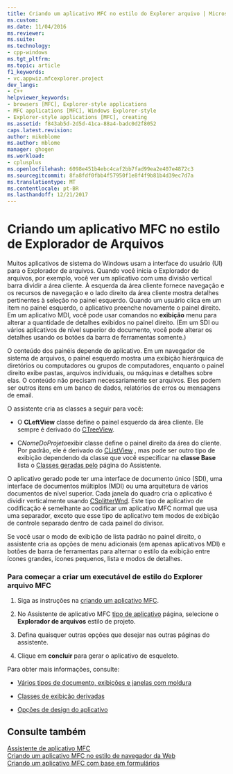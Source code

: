 ```yaml
---
title: Criando um aplicativo MFC no estilo do Explorer arquivo | Microsoft Docs
ms.custom: 
ms.date: 11/04/2016
ms.reviewer: 
ms.suite: 
ms.technology:
- cpp-windows
ms.tgt_pltfrm: 
ms.topic: article
f1_keywords:
- vc.appwiz.mfcexplorer.project
dev_langs:
- C++
helpviewer_keywords:
- browsers [MFC], Explorer-style applications
- MFC applications [MFC], Windows Explorer-style
- Explorer-style applications [MFC], creating
ms.assetid: f843ab5d-2d5d-41ca-88a4-badc0d2f8052
caps.latest.revision: 
author: mikeblome
ms.author: mblome
manager: ghogen
ms.workload:
- cplusplus
ms.openlocfilehash: 6098e451b4ebc4caf2bb7fad99ea2e407e4872c3
ms.sourcegitcommit: 8fa8fdf0fbb4f57950f1e8f4f9b81b4d39ec7d7a
ms.translationtype: MT
ms.contentlocale: pt-BR
ms.lasthandoff: 12/21/2017
---
```

# <a name="creating-a-file-explorer-style-mfc-application"></a>Criando um aplicativo MFC no estilo de Explorador de Arquivos
Muitos aplicativos de sistema do Windows usam a interface do usuário (UI) para o Explorador de arquivos. Quando você inicia o Explorador de arquivos, por exemplo, você ver um aplicativo com uma divisão vertical barra dividir a área cliente. À esquerda da área cliente fornece navegação e os recursos de navegação e o lado direito da área cliente mostra detalhes pertinentes à seleção no painel esquerdo. Quando um usuário clica em um item no painel esquerdo, o aplicativo preenche novamente o painel direito. Em um aplicativo MDI, você pode usar comandos no **exibição** menu para alterar a quantidade de detalhes exibidos no painel direito. (Em um SDI ou vários aplicativos de nível superior do documento, você pode alterar os detalhes usando os botões da barra de ferramentas somente.)  
  
 O conteúdo dos painéis depende do aplicativo. Em um navegador de sistema de arquivos, o painel esquerdo mostra uma exibição hierárquica de diretórios ou computadores ou grupos de computadores, enquanto o painel direito exibe pastas, arquivos individuais, ou máquinas e detalhes sobre elas. O conteúdo não precisam necessariamente ser arquivos. Eles podem ser outros itens em um banco de dados, relatórios de erros ou mensagens de email.  
  
 O assistente cria as classes a seguir para você:  
  
-   O **CLeftView** classe define o painel esquerdo da área cliente. Ele sempre é derivado do [CTreeView](../../mfc/reference/ctreeview-class.md).  
  
-   C*NomeDoProjeto*exibir classe define o painel direito da área do cliente. Por padrão, ele é derivado do [CListView](../../mfc/reference/clistview-class.md) , mas pode ser outro tipo de exibição dependendo da classe que você especificar na **classe Base** lista o [Classes geradas pelo](../../mfc/reference/generated-classes-mfc-application-wizard.md) página do Assistente.  
  
 O aplicativo gerado pode ter uma interface de documento único (SDI), uma interface de documentos múltiplos (MDI) ou uma arquitetura de vários documentos de nível superior. Cada janela do quadro cria o aplicativo é dividir verticalmente usando [CSplitterWnd](../../mfc/reference/csplitterwnd-class.md). Este tipo de aplicativo de codificação é semelhante ao codificar um aplicativo MFC normal que usa uma separador, exceto que esse tipo de aplicativo tem modos de exibição de controle separado dentro de cada painel do divisor.  
  
 Se você usar o modo de exibição de lista padrão no painel direito, o assistente cria as opções de menu adicionais (em apenas aplicativos MDI) e botões de barra de ferramentas para alternar o estilo da exibição entre ícones grandes, ícones pequenos, lista e modos de detalhes.  
  
### <a name="to-begin-creating-a-file-explorer-style-mfc-executable"></a>Para começar a criar um executável de estilo do Explorer arquivo MFC  
  
1.  Siga as instruções na [criando um aplicativo MFC](../../mfc/reference/creating-an-mfc-application.md).  
  
2.  No Assistente de aplicativo MFC [tipo de aplicativo](../../mfc/reference/application-type-mfc-application-wizard.md) página, selecione o **Explorador de arquivos** estilo de projeto.  
  
3.  Defina quaisquer outras opções que desejar nas outras páginas do assistente.  
  
4.  Clique em **concluir** para gerar o aplicativo de esqueleto.  
  
 Para obter mais informações, consulte:  
  
-   [Vários tipos de documento, exibições e janelas com moldura](../../mfc/multiple-document-types-views-and-frame-windows.md)  
  
-   [Classes de exibição derivadas](../../mfc/derived-view-classes-available-in-mfc.md)  
  
-   [Opções de design do aplicativo](../../mfc/application-design-choices.md)  
  
## <a name="see-also"></a>Consulte também  
 [Assistente de aplicativo MFC](../../mfc/reference/mfc-application-wizard.md)   
 [Criando um aplicativo MFC no estilo de navegador da Web](../../mfc/reference/creating-a-web-browser-style-mfc-application.md)   
 [Criando um aplicativo MFC com base em formulários](../../mfc/reference/creating-a-forms-based-mfc-application.md)

